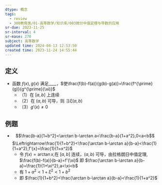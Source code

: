 ```yaml
---
dtype: 概念
tags:
  - review
  - 300教育类/01-高等数学/知识库/003微分中值定理与导数的应用
sr-due: 2023-11-25
sr-interval: 4
sr-ease: 270
subject: 高等数学
updated time: 2024-04-13 12:53:50
created time: 2023-11-24 14:55:44
---
```

## 定义
- 函数 $f(x),g(x)$ 满足____，$使\frac{f(b)-f(a)}{g(b)-g(a)}=\frac{f^{\prime}(g)}{g^{\prime}(\xi)}$
    - （1）在 $[a,b]$ 上连续
    - （2）在 $(a,b)$ 可导，则 $\exists \xi(a,b)$
    - （3）$g'(x)\neq0$

## 例题
- $$\frac{b-a}{1+b^2}<\arctan b-\arctan a<\frac{b-a}{1+a^2},0<a<b$$
   $\Leftrightarrow\frac{1}{1+b^2}<\frac{\arctan b-\arctan a}{b-a}<\frac{1}{1+a^2},f'{x}=\frac{1}{1+x^2}$
	- 令 $f(x)=\arctan x$,在 $[a,b]$ 连续，$(a, b)$ 可导，由拉格朗日中值定理, $\frac{f(b)-f(a)}{b-a}=f'(\xi)$ 即 $\frac{\arctan b-\arctan a}{b-a}=\frac{1}{1+\xi^2},a<\xi<b$
	- 有 $1+a^2<1+\xi^2<1+b^2$
	- 即 $\frac{1}{1+b^2}<\frac{\arctan b-\arctan a}{b-a}<\frac{1}{1+a^2}$